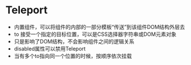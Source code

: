 # Teleport
- 内置组件，可以将组件的内部的一部分模板“传送”到该组件DOM结构外层去
- to 接受一个指定的目标位置，可以是CSS选择器字符串或DOM元素对象
- 只是影响了DOM结构，不会影响组件之间的逻辑关系
- disabled属性可以禁用Teleport
- 当有多个to指向同一个位置的时候，按顺序依次挂载
